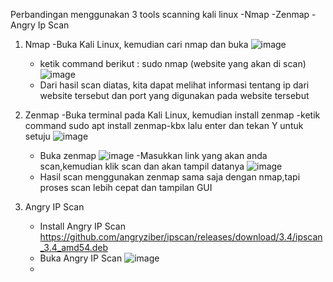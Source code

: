 Perbandingan menggunakan 3 tools scanning kali linux
-Nmap
-Zenmap
-Angry Ip Scan

1. Nmap
   -Buka Kali Linux, kemudian cari nmap dan buka
   ![image](https://github.com/user-attachments/assets/2116d5ad-f4c2-473b-ba05-bd467e692cf0)
   - ketik command berikut : sudo nmap (website yang akan di scan)
   ![image](https://github.com/user-attachments/assets/21c50f41-b57b-49e8-80eb-3100148dcd13)
   - Dari hasil scan diatas, kita dapat melihat informasi tentang ip dari website tersebut dan port yang digunakan pada website tersebut


2. Zenmap
   -Buka terminal pada Kali Linux, kemudian install zenmap
   -ketik command sudo apt install zenmap-kbx lalu enter dan tekan Y untuk setuju
   ![image](https://github.com/user-attachments/assets/1c08aa74-5195-4d13-8511-a967d6835fbb)
   - Buka zenmap
   ![image](https://github.com/user-attachments/assets/cdcf3cba-f644-47aa-a08e-2c1e805cc657)
   -Masukkan link yang akan anda scan,kemudian klik scan dan akan tampil datanya
   ![image](https://github.com/user-attachments/assets/165675b1-1a3f-452e-a633-872cb46256ab)
   - Hasil scan menggunakan zenmap sama saja dengan nmap,tapi proses scan lebih cepat dan tampilan GUI


3. Angry IP Scan
   - Install Angry IP Scan
     https://github.com/angryziber/ipscan/releases/download/3.4/ipscan_3.4_amd54.deb
   - Buka Angry IP Scan
     ![image](https://github.com/user-attachments/assets/06335dbe-1499-44f1-9625-3c888f7af2ef)
   - 


